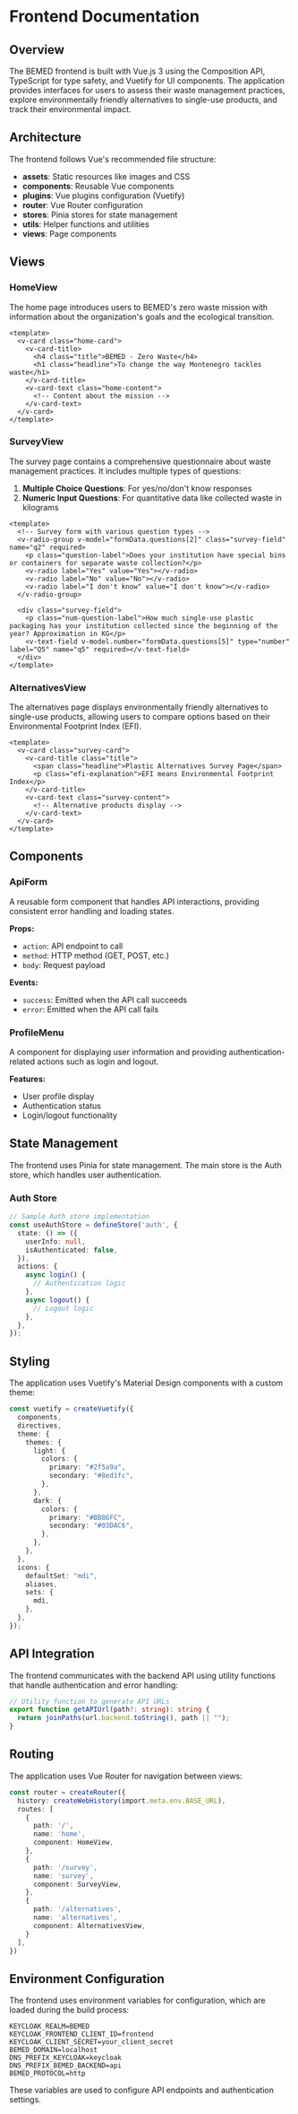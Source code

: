# Frontend Documentation

## Overview

The BEMED frontend is built with Vue.js 3 using the Composition API, TypeScript for type safety, and Vuetify for UI components. The application provides interfaces for users to assess their waste management practices, explore environmentally friendly alternatives to single-use products, and track their environmental impact.

## Architecture

The frontend follows Vue's recommended file structure:

- **assets**: Static resources like images and CSS
- **components**: Reusable Vue components
- **plugins**: Vue plugins configuration (Vuetify)
- **router**: Vue Router configuration
- **stores**: Pinia stores for state management
- **utils**: Helper functions and utilities
- **views**: Page components

## Views

### HomeView

The home page introduces users to BEMED's zero waste mission with information about the organization's goals and the ecological transition.

```vue
<template>
  <v-card class="home-card">
    <v-card-title>
      <h4 class="title">BEMED - Zero Waste</h4>
      <h1 class="headline">To change the way Montenegro tackles waste</h1>
    </v-card-title>
    <v-card-text class="home-content">
      <!-- Content about the mission -->
    </v-card-text>
  </v-card>
</template>
```

### SurveyView

The survey page contains a comprehensive questionnaire about waste management practices. It includes multiple types of questions:

1. **Multiple Choice Questions**: For yes/no/don't know responses
2. **Numeric Input Questions**: For quantitative data like collected waste in kilograms

```vue
<template>
  <!-- Survey form with various question types -->
  <v-radio-group v-model="formData.questions[2]" class="survey-field" name="q2" required>
    <p class="question-label">Does your institution have special bins or containers for separate waste collection?</p>
    <v-radio label="Yes" value="Yes"></v-radio>
    <v-radio label="No" value="No"></v-radio>
    <v-radio label="I don't know" value="I don't know"></v-radio>
  </v-radio-group>

  <div class="survey-field">
    <p class="num-question-label">How much single-use plastic packaging has your institution collected since the beginning of the year? Approximation in KG</p>
    <v-text-field v-model.number="formData.questions[5]" type="number" label="Q5" name="q5" required></v-text-field>
  </div>
</template>
```

### AlternativesView

The alternatives page displays environmentally friendly alternatives to single-use products, allowing users to compare options based on their Environmental Footprint Index (EFI).

```vue
<template>
  <v-card class="survey-card">
    <v-card-title class="title">
      <span class="headline">Plastic Alternatives Survey Page</span>
      <p class="efi-explanation">EFI means Environmental Footprint Index</p>
    </v-card-title>
    <v-card-text class="survey-content">
      <!-- Alternative products display -->
    </v-card-text>
  </v-card>
</template>
```

## Components

### ApiForm

A reusable form component that handles API interactions, providing consistent error handling and loading states.

**Props:**
- `action`: API endpoint to call
- `method`: HTTP method (GET, POST, etc.)
- `body`: Request payload

**Events:**
- `success`: Emitted when the API call succeeds
- `error`: Emitted when the API call fails

### ProfileMenu

A component for displaying user information and providing authentication-related actions such as login and logout.

**Features:**
- User profile display
- Authentication status
- Login/logout functionality

## State Management

The frontend uses Pinia for state management. The main store is the Auth store, which handles user authentication.

### Auth Store

```typescript
// Sample Auth store implementation
const useAuthStore = defineStore('auth', {
  state: () => ({
    userInfo: null,
    isAuthenticated: false,
  }),
  actions: {
    async login() {
      // Authentication logic
    },
    async logout() {
      // Logout logic
    },
  },
});
```

## Styling

The application uses Vuetify's Material Design components with a custom theme:

```typescript
const vuetify = createVuetify({
  components,
  directives,
  theme: {
    themes: {
      light: {
        colors: {
          primary: "#2f5a9a",
          secondary: "#8ed1fc",
        },
      },
      dark: {
        colors: {
          primary: "#BB86FC",
          secondary: "#03DAC6",
        },
      },
    },
  },
  icons: {
    defaultSet: "mdi",
    aliases,
    sets: {
      mdi,
    },
  },
});
```

## API Integration

The frontend communicates with the backend API using utility functions that handle authentication and error handling:

```typescript
// Utility function to generate API URLs
export function getAPIUrl(path?: string): string {
  return joinPaths(url.backend.toString(), path || "");
}
```

## Routing

The application uses Vue Router for navigation between views:

```typescript
const router = createRouter({
  history: createWebHistory(import.meta.env.BASE_URL),
  routes: [
    {
      path: '/',
      name: 'home',
      component: HomeView,
    },
    {
      path: '/survey',
      name: 'survey',
      component: SurveyView,
    },
    {
      path: '/alternatives',
      name: 'alternatives',
      component: AlternativesView,
    }
  ],
})
```

## Environment Configuration

The frontend uses environment variables for configuration, which are loaded during the build process:

```
KEYCLOAK_REALM=BEMED
KEYCLOAK_FRONTEND_CLIENT_ID=frontend
KEYCLOAK_CLIENT_SECRET=your_client_secret
BEMED_DOMAIN=localhost
DNS_PREFIX_KEYCLOAK=keycloak
DNS_PREFIX_BEMED_BACKEND=api
BEMED_PROTOCOL=http
```

These variables are used to configure API endpoints and authentication settings.